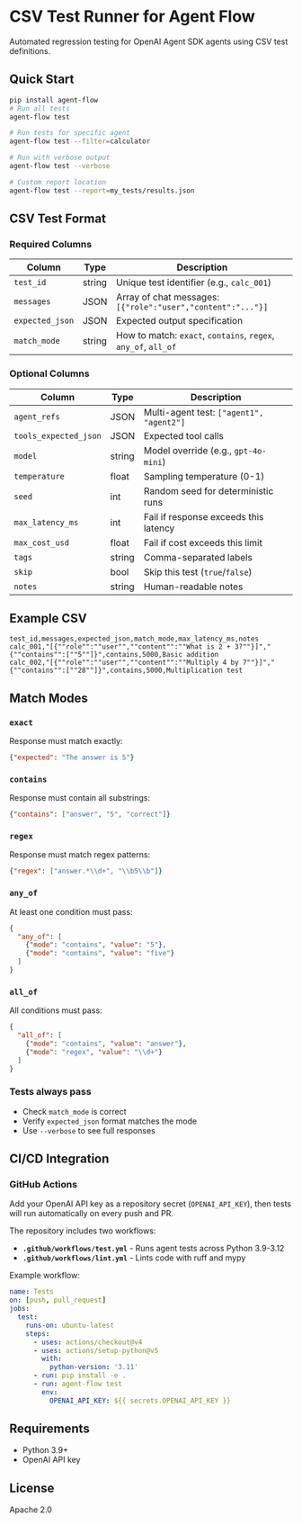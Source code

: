 # CSV Test Runner for Agent Flow

Automated regression testing for OpenAI Agent SDK agents using CSV test definitions.

## Quick Start

```bash
pip install agent-flow 
# Run all tests
agent-flow test

# Run tests for specific agent
agent-flow test --filter=calculator

# Run with verbose output
agent-flow test --verbose

# Custom report location
agent-flow test --report=my_tests/results.json
```

## CSV Test Format

### Required Columns

| Column | Type | Description |
|--------|------|-------------|
| `test_id` | string | Unique test identifier (e.g., `calc_001`) |
| `messages` | JSON | Array of chat messages: `[{"role":"user","content":"..."}]` |
| `expected_json` | JSON | Expected output specification |
| `match_mode` | string | How to match: `exact`, `contains`, `regex`, `any_of`, `all_of` |

### Optional Columns

| Column | Type | Description |
|--------|------|-------------|
| `agent_refs` | JSON | Multi-agent test: `["agent1", "agent2"]` |
| `tools_expected_json` | JSON | Expected tool calls |
| `model` | string | Model override (e.g., `gpt-4o-mini`) |
| `temperature` | float | Sampling temperature (0-1) |
| `seed` | int | Random seed for deterministic runs |
| `max_latency_ms` | int | Fail if response exceeds this latency |
| `max_cost_usd` | float | Fail if cost exceeds this limit |
| `tags` | string | Comma-separated labels |
| `skip` | bool | Skip this test (`true`/`false`) |
| `notes` | string | Human-readable notes |

## Example CSV

```csv
test_id,messages,expected_json,match_mode,max_latency_ms,notes
calc_001,"[{""role"":""user"",""content"":""What is 2 + 3?""}]","{""contains"":[""5""]}",contains,5000,Basic addition
calc_002,"[{""role"":""user"",""content"":""Multiply 4 by 7""}]","{""contains"":[""28""]}",contains,5000,Multiplication test
```

## Match Modes

### `exact`
Response must match exactly:
```json
{"expected": "The answer is 5"}
```

### `contains`
Response must contain all substrings:
```json
{"contains": ["answer", "5", "correct"]}
```

### `regex`
Response must match regex patterns:
```json
{"regex": ["answer.*\\d+", "\\b5\\b"]}
```

### `any_of`
At least one condition must pass:
```json
{
  "any_of": [
    {"mode": "contains", "value": "5"},
    {"mode": "contains", "value": "five"}
  ]
}
```

### `all_of`
All conditions must pass:
```json
{
  "all_of": [
    {"mode": "contains", "value": "answer"},
    {"mode": "regex", "value": "\\d+"}
  ]
}
```

### Tests always pass
- Check `match_mode` is correct
- Verify `expected_json` format matches the mode
- Use `--verbose` to see full responses

## CI/CD Integration

### GitHub Actions

Add your OpenAI API key as a repository secret (`OPENAI_API_KEY`), then tests will run automatically on every push and PR.

The repository includes two workflows:
- **`.github/workflows/test.yml`** - Runs agent tests across Python 3.9-3.12
- **`.github/workflows/lint.yml`** - Lints code with ruff and mypy

Example workflow:
```yaml
name: Tests
on: [push, pull_request]
jobs:
  test:
    runs-on: ubuntu-latest
    steps:
      - uses: actions/checkout@v4
      - uses: actions/setup-python@v5
        with:
          python-version: '3.11'
      - run: pip install -e .
      - run: agent-flow test
        env:
          OPENAI_API_KEY: ${{ secrets.OPENAI_API_KEY }}
```

## Requirements

- Python 3.9+
- OpenAI API key

## License

Apache 2.0

